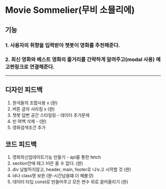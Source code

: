 # Movie Sommelier(무비 소믈리에)

## 기능
### 1. 사용자의 취향을 입력받아 챗봇이 영화를 추천해준다.
### 2. 최신 영화와 베스트 영화의 줄거리를 간략하게 알려주고(modal 사용) 예고편링크로 연결해준다.

---------------------------------------------------------------------------------------------

## 디자인 피드백

1. 원석들의 조합사용 x (완)
2. 버튼 글자 사라짐 x (완)
3. 챗봇 답변 공간 스타일링 - 데이터 추가문제
4. 빈 여백 삭제 - (완)
5. 영화검색조건 추가

## 코드 피드백

1. 영화최신업데이트기능 만들기 - api를 통한  fetch
2. section안에 태그 h1은 올 수 없다. (완)
3. div 남발하지않고, header, main, footer로 나누고 시작할 것 (완)
4. id나 class명 보완 (완-시간남을떄 더 해볼것)
5. 데이터 타입 const로 만들어주고 모든 변수 위로 끌어올리기 (완)
